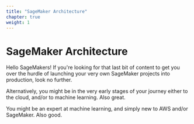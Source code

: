 ```yaml
---
title: "SageMaker Architecture"
chapter: true
weight: 1
---
```


# SageMaker Architecture

Hello SageMakers! If you're looking for that last bit of content to get you over the hurdle of launching your very own SageMaker projects into production, look no further.

Alternatively, you might be in the very early stages of your journey either to the cloud, and/or to machine learning. Also great.

You might be an expert at machine learning, and simply new to AWS and/or SageMaker. Also good. 
